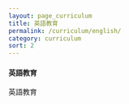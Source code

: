 ```yaml
---
layout: page_curriculum
title: 英語教育
permalink: /curriculum/english/
category: curriculum
sort: 2
---
```


#### 英語教育

英語教育
